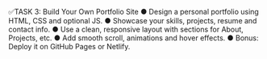 ✅TASK 3: Build Your Own Portfolio Site
● Design a personal portfolio using HTML, CSS and optional JS.
● Showcase your skills, projects, resume and contact info.
● Use a clean, responsive layout with sections for About, Projects, etc.
● Add smooth scroll, animations and hover effects.
● Bonus: Deploy it on GitHub Pages or Netlify.
